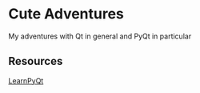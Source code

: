 # Cute Adventures
My adventures with Qt in general and PyQt in particular

## Resources
[LearnPyQt](https://www.learnpyqt.com/)
